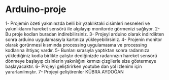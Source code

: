 # Arduino-proje
1- Projemin özeti yakınınızda belli bir yzaklıktaki cisimleri nesneleri ve yakınlıklarını hareket sensörü ile algılayıp monitorde görmenizi sağlıyor. 
2- Bu proje kodları buradan indirebilirsiniz.
3- Projeyi arduino olarak indirdikten sonra arduino uygulamasıyla kartınıza yükleyebilirsiniz.
4- Projenin monitor olarak gorünmesi kısmında processing uygulamasına ve processing kodlarına ihtiyaç vardır.
5- Bunları sırasıyla yaptıktan sonra radarınıza yüklediğiniz kodla birlikte çalıştır dediğinizde radarınızın hareket sensörü dönmeye başlayıp cisinlerin yakınlığını kırmızı çizgilerle size göstermeye başlayacaktır. 
6- Projeyi geliştirirken youtube dan yol izlenimi için yararlanılmıştır.
7- Projeyi geliştirenler 
 KÜBRA AYDOĞAN
